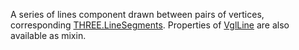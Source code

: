 A series of lines component drawn between pairs of vertices, corresponding [THREE.LineSegments](https://threejs.org/docs/index.html#api/objects/LineSegments). Properties of [VglLine](vgl-line) are also available as mixin. 






